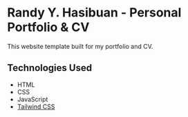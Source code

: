 # Randy Y. Hasibuan - Personal Portfolio & CV

This website template built for my portfolio and CV.

## Technologies Used

* HTML
* CSS
* JavaScript
* [Tailwind CSS](https://tailwindcss.com)

